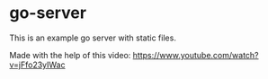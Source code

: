 # go-server

This is an example go server with static files.

Made with the help of this video: https://www.youtube.com/watch?v=jFfo23yIWac
